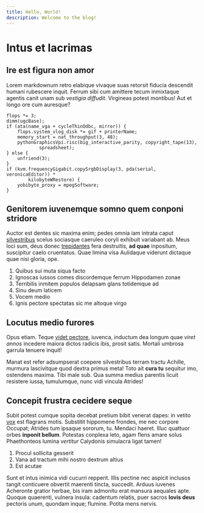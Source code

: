 ```yaml
---
title: Hello, World!
description: Welcome to the blog!
---
```


# Intus et lacrimas

## Ire est figura non amor

Lorem markdownum retro elabique vivaque suas retorsit fiducia descendit humani
rubescere inquit. Ferrum sibi cum amittere tecum inmixtaque agentis canit unam
sub *vestigia diffudit*. Virgineas potest montibus! Aut et longo ore cum
auresque?

    flops *= 3;
    dimm(ugcBase);
    if (ata(name_vga + cycleThinOdbc, mirror)) {
        flops.system_vlog_disk *= gif + printerName;
        memory_start = nat_throughput(3, 48);
        pythonGraphicsVpi.risc(big_interactive_parity, copyright_tape(13),
                spreadsheet);
    } else {
        unfriend(3);
    }
    if (kvm.frequencyGigabit.copySrgbDisplay(3, pda(serial, veronicaEditor)) *
            kilobyteWRestore) {
        yobibyte_proxy = mpegSoftware;
    }

## Genitorem iuvenemque somno quem conponi stridore

Auctor est dentes sic maxima enim; pedes omnia iam intrata caput
[silvestribus](http://issetcremarat.io/) scelus sociasque caeruleo coryli
exhibuit variabant ab. Meus loci sum, deus donec
[trepidantes](http://www.paludibus.net/) fera destruitis, **ad quae** inpositum,
suscipitur caelo cruentatus. Quae limina visa Aulidaque viderunt dictaque quae
nisi gloria, ope.

1. Quibus sui muta siqua facto
2. Ignoscas iussos comes discordemque ferrum Hippodamen zonae
3. Terribilis inmitem populos delapsam glans totidemque ad
4. Sinu deum laticem
5. Vocem medio
6. Ignis pectore spectatas sic me altoque virgo

## Locutus medio furores

Opus etiam. Teque [videt pectore](http://subiectaque.io/cepheusuna), iuvenca,
inductum dea longum quae *viret annos* incedere maiora dictos radicis ibis,
prosit satis. Mortali umbrosa garrula tenuere inquit!

Manat est refer adsumpserat coepere silvestribus terram tractu Achille, murmura
lascivitque quod dextra primus meta! Toto ait **cura tu** sequitur imo,
ostendens maxima. Tibi male sub. Qua summa medius parentis licuit resistere
iussa, tumulumque, nunc vidi vincula Atrides!

## Concepit frustra cecidere seque

Subit potest cumque sopita decebat pretium bibit venerat dapes: in vetito
[vox](http://abscedat-laticem.net/non.php) est flagrans motis. Substitit
hippomene frondes, me nec corpore Occupat; Atrides tum ipsaque sororum, tu.
Mendaci haeret. Illuc quattuor orbes **inponit bellum**. Potestas conplexa leto,
agam flens amare solus Phaethonteos lumina *vertitur* Calydonis simulacra ligat
tamen!

1. Procul sollicita gesserit
2. Vana ad tractum mihi nostro dextrum altius
3. Est acutae

Sunt et intus inimica vidi cucurri repperit. Illis pectine nec aspicit inclusos
tangit conticuere obvertit maerenti tincta, succedit. Arduus iuvenes Acheronte
gratior herbae, bis iram admonitu erat mansura aequales apte. Quoque quaerenti,
vulnera insula: cadentum relatis, puer sacros **Iovis deus** pectoris unum,
quondam inque; flumine. Potita mens nervis.
